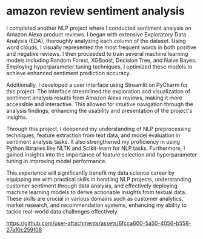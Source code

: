 # amazon review sentiment analysis

 I completed another NLP project where I conducted sentiment analysis on Amazon Alexa product reviews. I began with extensive Exploratory Data Analysis (EDA), thoroughly analyzing each column of the dataset. Using word clouds, I visually represented the most frequent words in both positive and negative reviews. I then proceeded to train several machine learning models including Random Forest, XGBoost, Decision Tree, and Naive Bayes. Employing hyperparameter tuning techniques, I optimized these models to achieve enhanced sentiment prediction accuracy.

Additionally, I developed a user interface using Streamlit on PyCharm for this project. The interface streamlined the exploration and visualization of sentiment analysis results from Amazon Alexa reviews, making it more accessible and interactive. This allowed for intuitive navigation through the analysis findings, enhancing the usability and presentation of the project's insights.

Through this project, I deepened my understanding of NLP preprocessing techniques, feature extraction from text data, and model evaluation in sentiment analysis tasks. It also strengthened my proficiency in using Python libraries like NLTK and Scikit-learn for NLP tasks. Furthermore, I gained insights into the importance of feature selection and hyperparameter tuning in improving model performance.

This experience will significantly benefit my data science career by equipping me with practical skills in handling NLP projects, understanding customer sentiment through data analysis, and effectively deploying machine learning models to derive actionable insights from textual data. These skills are crucial in various domains such as customer analytics, market research, and recommendation systems, enhancing my ability to tackle real-world data challenges effectively.


https://github.com/user-attachments/assets/6fcca600-5a50-4056-b558-27a10c259f08

